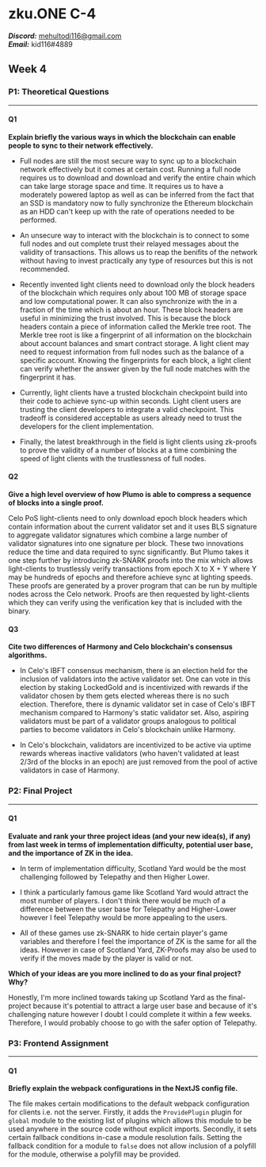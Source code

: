 # zku.ONE C-4

**_Discord:_** mehultodi116@gmail.com <br/>
**_Email:_** kid116#4889

## Week 4
### P1: Theoretical Questions
<hr>

#### Q1
**Explain briefly the various ways in which the blockchain can enable people to sync to their network effectively.**

- Full nodes are still the most secure way to sync up to a blockchain network effectively but it comes at certain cost. Running a full node requires us to download and download and verify the entire chain which can take large storage space and time. It requires us to have a moderately powered laptop as well as can be inferred from the fact that an SSD is mandatory now to fully synchronize the Ethereum blockchain as an HDD can't keep up with the rate of operations needed to be performed.

- An unsecure way to interact with the blockchain is to connect to some full nodes and out complete trust their relayed messages about the validity of transactions. This allows us to reap the benifits of the network without having to invest practically any type of resources but this is not recommended.

- Recently invented light clients need to download only the block headers of the blockchain which requires only about 100 MB of storage space and low computational power. It can also synchronize with the in a fraction of the time which is about an hour. These block headers are useful in minimizing the trust involved. This is because the block headers contain a piece of information called the Merkle tree root. The Merkle tree root is like a fingerprint of all information on the blockchain about account balances and smart contract storage. A light client may need to request information from full nodes such as the balance of a specific account. Knowing the fingerprints for each block, a light client can verify whether the answer given by the full node matches with the fingerprint it has. 

- Currently, light clients have a trusted blockchain checkpoint build into their code to achieve sync-up within seconds. Light client users are trusting the client developers to integrate a valid checkpoint. This tradeoff is considered acceptable as users already need to trust the developers for the client implementation.

- Finally, the latest breakthrough in the field is light clients using zk-proofs to prove the validity of a number of blocks at a time combining the speed of light clients with the trustlessness of full nodes.

#### Q2
**Give a high level overview of how Plumo is able to compress a sequence of blocks into a single proof.**

Celo PoS light-clients need to only download epoch block headers which contain information about the current validator set and it uses BLS signature to aggregate validator signatures which combine a large number of validator signatures into one signature per block. These two innovations reduce the time and data required to sync significantly. But Plumo takes it one step further by introducing zk-SNARK proofs into the mix which allows light-clients to trustlessly verify transactions from epoch X to X + Y where Y may be hundreds of epochs and therefore achieve sync at lighting speeds. These proofs are generated by a prover program that can be run by multiple nodes across the Celo network. Proofs are then requested by light-clients which they can verify using the verification key that is included with the binary.

#### Q3
**Cite two differences of Harmony and Celo blockchain's consensus algorithms.**

- In Celo's IBFT consensus mechanism, there is an election held for the inclusion of validators into the active validator set. One can vote in this election by staking LockedGold and is incentivized with rewards if the validator chosen by them gets elected whereas there is no such election. Therefore, there is dynamic validator set in case of Celo's IBFT mechanism compared to Harmony's static validator set. Also, aspiring validators must be part of a validator groups analogous to political parties to become validators in Celo's blockchain unlike Harmony.

- In Celo's blockchain, validators are incentivized to be active via uptime rewards whereas inactive validators (who haven't validated at least 2/3rd of the blocks in an epoch) are just removed from the pool of active validators in case of Harmony. 

### P2: Final Project
<hr>

#### Q1
<!-- **Write down any new idea(s) that you have since last week.**

    [answer] -->

**Evaluate and rank your three project ideas (and your new idea(s), if any) from last week in terms of implementation difficulty, potential user base, and the importance of ZK in the idea.**

- In term of implementation difficulty, Scotland Yard would be the most challenging followed by Telepathy and then Higher Lower.

- I think a particularly famous game like Scotland Yard would attract the most number of players. I don't think there would be much of a difference between the user base for Telepathy and Higher-Lower however I feel Telepathy would be more appealing to the users.

- All of these games use zk-SNARK to hide certain player's game variables and therefore I feel the importance of ZK is the same for all the ideas. However in case of Scotland Yard, ZK-Proofs may also be used to verify if the moves made by the player is valid or not.

**Which of your ideas are you more inclined to do as your final project? Why?**

Honestly, I'm more inclined towards taking up Scotland Yard as the final-project because it's potential to attract a large user base and because of it's challenging nature however I doubt I could complete it within a few weeks. Therefore, I would probably choose to go with the safer option of Telepathy.

### P3: Frontend Assignment
<hr>

#### Q1
**Briefly explain the webpack configurations in the NextJS config file.**

The file makes certain modifications to the default webpack configuration for clients i.e. not the server. Firstly, it adds the `ProvidePlugin` plugin for `global` module to the existing list of plugins which allows this module to be used anywhere in the source code without explicit imports. Secondly, it sets certain fallback conditions in-case a module resolution fails. Setting the fallback condition for a module to `false` does not allow inclusion of a polyfill for the module, otherwise a polyfill may be provided.
